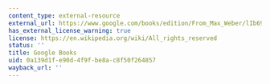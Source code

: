 ```yaml
---
content_type: external-resource
external_url: https://www.google.com/books/edition/From_Max_Weber/lIb69vVaQRUC?hl=en&gbpv=1&bsq=class,%20status,%20party
has_external_license_warning: true
license: https://en.wikipedia.org/wiki/All_rights_reserved
status: ''
title: Google Books
uid: 0a139d1f-e90d-4f9f-be8a-c8f50f264857
wayback_url: ''
---
```

